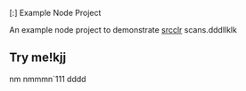  [:] Example Node Project

An example node project to demonstrate [srcclr](https://www.srcclr.com) scans.dddllklk
## Try me!kjj
nm
nmmmn`111
dddd
